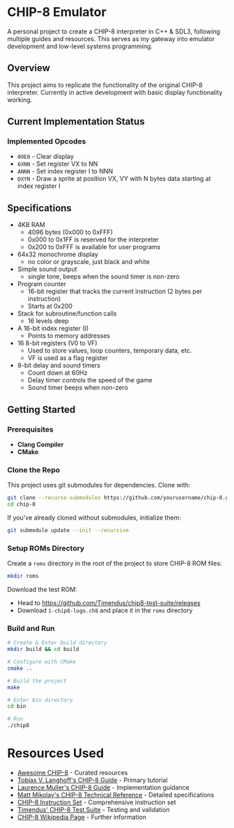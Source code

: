 # CHIP-8 Emulator

A personal project to create a CHIP-8 interpreter in C++ & SDL3, following multiple guides and resources. This serves as my gateway into emulator development and low-level systems programming.

## Overview

This project aims to replicate the functionality of the original CHIP-8 interpreter. Currently in active development with basic display functionality working.

## Current Implementation Status
### Implemented Opcodes
- `00E0` - Clear display
- `6XNN` - Set register VX to NN
- `ANNN` - Set index register I to NNN
- `DXYN` - Draw a sprite at position VX, VY with N bytes data starting at index register I


## Specifications

- 4KB RAM
  - 4096 bytes (0x000 to 0xFFF)
  - 0x000 to 0x1FF is reserved for the interpreter
  - 0x200 to 0xFFF is available for user programs
- 64x32 monochrome display
  - no color or grayscale, just black and white
- Simple sound output
  - single tone, beeps when the sound timer is non-zero
- Program counter
  - 16-bit register that tracks the current instruction (2 bytes per instruction)
  - Starts at 0x200
- Stack for subroutine/function calls
  - 16 levels deep
- A 16-bit index register (I)
  - Points to memory addresses
- 16 8-bit registers (V0 to VF)
  - Used to store values, loop counters, temporary data, etc.
  - VF is used as a flag register
- 8-bit delay and sound timers 
  - Count down at 60Hz
  - Delay timer controls the speed of the game
  - Sound timer beeps when non-zero


## Getting Started
### Prerequisites
- **Clang Compiler**
- **CMake**

### Clone the Repo
This project uses git submodules for dependencies. Clone with:
```bash
git clone --recurse-submodules https://github.com/yourusername/chip-8.git
cd chip-8
```

If you've already cloned without submodules, initialize them:
```bash
git submodule update --init --recursive
```

### Setup ROMs Directory
Create a `roms` directory in the root of the project to store CHIP-8 ROM files:

```bash
mkdir roms
```

Download the test ROM:
- Head to https://github.com/Timendus/chip8-test-suite/releases
- Download `1-chip8-logo.ch8` and place it in the `roms` directory

### Build and Run
```bash
# Create & Enter build directory
mkdir build && cd build

# Configure with CMake
cmake ..

# Build the project
make

# Enter bin directory
cd bin

# Run
./chip8
```

# Resources Used
- [Awesome CHIP-8](https://github.com/tobiasvl/awesome-chip-8) - Curated resources
- [Tobias V. Langhoff's CHIP-8 Guide](https://tobiasvl.github.io/blog/write-a-chip-8-emulator/) - Primary tutorial
- [Laurence Muller's CHIP-8 Guide](https://multigesture.net/articles/how-to-write-an-emulator-chip-8-interpreter/) - Implementation guidance
- [Matt Mikolay's CHIP-8 Technical Reference](https://github.com/mattmikolay/chip-8/wiki/CHIP%E2%80%908-Technical-Reference) - Detailed specifications
- [CHIP-8 Instruction Set](https://johnearnest.github.io/Octo/docs/chip8ref.pdf) - Comprehensive instruction set
- [Timendus' CHIP-8 Test Suite](https://github.com/Timendus/chip8-test-suite) - Testing and validation
- [CHIP-8 Wikipedia Page](https://en.wikipedia.org/wiki/CHIP-8) - Further information
